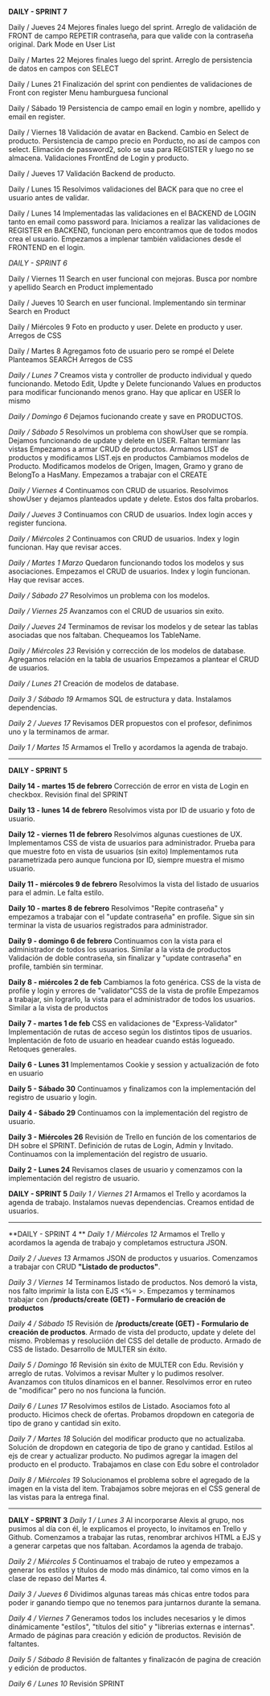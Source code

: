 **DAILY - SPRINT 7** 

Daily / Jueves 24
Mejores finales luego del sprint.
Arreglo de validación de FRONT de campo REPETIR contraseña, para que valide con la contraseña original.
Dark Mode en User List

Daily / Martes 22
Mejores finales luego del sprint.
Arreglo de persistencia de datos en campos con SELECT

Daily / Lunes 21
Finalización del sprint con pendientes de validaciones de Front con register
Menu hamburguesa funcional

Daily  / Sábado 19
Persistencia de campo email en login y nombre, apellido y email en register.

Daily  / Viernes 18
Validación de avatar en Backend.
Cambio en Select de producto.
Persistencia de campo precio en Porducto, no así de campos con select.
Elimación de password2, solo se usa para REGISTER y luego no se almacena.
Validaciones FrontEnd de Login y producto.

Daily  / Jueves 17
Validación Backend de producto.

Daily  / Lunes 15
Resolvimos validaciones del BACK para que no cree el usuario antes de validar.

Daily  / Lunes 14
Implementadas las validaciones en el BACKEND de LOGIN tanto en email como password para.
Iniciamos a realizar las validaciones de REGISTER en BACKEND, funcionan pero encontramos que 
de todos modos crea el usuario.
Empezamos a implenar también validaciones desde el FRONTEND en el login.

*DAILY - SPRINT 6* 

Daily  / Viernes 11
Search en user funcional con mejoras. Busca por nombre y apellido
Search en Product implementado 

Daily  / Jueves 10
Search en user funcional.
Implementando sin terminar Search en Product

Daily  / Miércoles 9
Foto en producto y user.
Delete en producto y user.
Arregos de CSS

Daily  / Martes 8
Agregamos foto de usuario pero se rompé el Delete
Planteamos SEARCH
Arregos de CSS

*Daily  / Lunes 7*
Creamos vista y controller de producto individual y quedo funcionando.
Metodo Edit, Updte y Delete funcionando
Values en productos para modificar funcionando menos grano. Hay que aplicar en USER lo mismo

*Daily  / Domingo 6*
Dejamos fucionando create y save en PRODUCTOS. 

*Daily  / Sábado 5*
Resolvimos un problema con showUser que se rompía.
Dejamos funcionando de  update y delete en USER. Faltan termianr las vistas 
Empezamos a armar CRUD de productos.
Armamos LIST de productos y modificamos LIST.ejs en productos
Cambiamos modelos de Producto. Modificamos modelos de Origen, Imagen, Gramo y grano de BelongTo a HasMany.
Empezamos a trabajar con el CREATE

*Daily  / Viernes 4*
Continuamos con  CRUD de usuarios.
Resolvimos showUser y dejamos planteados update y delete. Estos dos falta probarlos.

*Daily  / Jueves 3*
Continuamos con  CRUD de usuarios.
Index  login  acces y register funciona. 


*Daily  / Miércoles 2*
Continuamos con  CRUD de usuarios.
Index y login funcionan. 
Hay que revisar acces.

*Daily  / Martes 1 Marzo*
Quedaron funcionando todos los modelos y sus asociaciones.
Empezamos el CRUD de usuarios.
Index y login funcionan. Hay que revisar acces.


*Daily  / Sábado 27*
Resolvimos un problema con los modelos.

*Daily  / Viernes 25*
Avanzamos con el CRUD de usuarios sin exito.

*Daily  / Jueves 24*
Terminamos de revisar los modelos y de setear las tablas asociadas que nos faltaban. Chequeamos los TableName.

*Daily  / Miércoles 23*
Revisión y corrección de los modelos de database.
Agregamos relación en la tabla de usuarios
Empezamos a plantear el CRUD de usuarios.

*Daily  / Lunes 21*
Creación de modelos de database.

*Daily 3 / Sábado 19*
Armamos SQL de estructura y data.
Instalamos dependencias.

*Daily 2 / Jueves 17*
Revisamos DER propuestos con el profesor, definimos uno y la 
terminamos de armar.

*Daily 1 / Martes 15*
Armamos el Trello y acordamos la agenda de trabajo.

------------------------------------------
**DAILY - SPRINT 5** 

**Daily 14 - martes 15 de febrero**
Corrección de error en vista de Login en checkbox.
Revisión final del SPRINT

**Daily 13 - lunes 14 de febrero**
Resolvimos vista por ID de usuario y foto de usuario.

**Daily 12 - viernes 11 de febrero**
Resolvimos algunas cuestiones de UX.
Implementamos CSS de vista de usuarios para administrador.
Prueba para que muestre foto en vista de usuarios (sin exito)
Implementamos ruta parametrizada pero aunque funciona por ID, siempre muestra el mismo usuario.

**Daily 11 - miércoles 9 de febrero**
Resolvimos la vista del listado de usuarios para el admin. Le falta estilo. 

**Daily 10 - martes 8 de febrero**
Resolvimos "Repite contraseña" y empezamos a trabajar con el "update contraseña" en profile. Sigue sin  sin terminar la vista de usuarios registrados para administrador.

**Daily 9 - domingo 6 de febrero**
Continuamos con  la vista para el administrador de todos los usuarios. Similar a la vista de productos
Validación de doble contraseña, sin finalizar y "update contraseña" en profile, también sin terminar.

**Daily 8 - miércoles  2 de feb**
Cambiamos la foto genérica.
CSS de la vista de profile y login y errores de "validator"CSS de la vista de profile
Empezamos a trabajar, sin lograrlo, la vista para el administrador de todos los usuarios. Similar a la vista de productos

**Daily 7 - martes  1 de feb**
CSS en validaciones de "Express-Validator" 
Implementación de rutas de acceso según los distintos tipos de usuarios.
Implentación de foto de usuario en headear cuando estás logueado.
Retoques generales.

**Daily 6 - Lunes 31**
Implementamos Cookie y session y actualización de foto en usuario


**Daily 5 - Sábado 30**
Continuamos y finalizamos con la implementación del registro de usuario y login.

**Daily 4 - Sábado 29**
Continuamos con la implementación del registro de usuario.

**Daily 3 - Miércoles 26**
Revisión de Trello en función de los comentarios de DH sobre el SPRINT.
Definición de rutas de Login, Admin y Invitado.
Continuamos con la implementación del registro de usuario.

**Daily 2 - Lunes 24**
Revisamos clases de usuario y comenzamos con la implementación del registro de usuario.

**DAILY - SPRINT 5** 
*Daily 1 / Viernes 21*
Armamos el Trello y acordamos la agenda de trabajo.
Instalamos nuevas dependencias. Creamos entidad de usuarios.


------------------------------------------

**DAILY - SPRINT 4 **
*Daily 1 / Miércoles 12*
Armamos el Trello y acordamos la agenda de trabajo y completamos estructura JSON.

*Daily 2 / Jueves 13*
Armamos JSON de productos y usuarios. Comenzamos a trabajar con CRUD **"Listado de productos"**.

*Daily 3 / Viernes 14*
Terminamos listado de productos. Nos demoró la vista, nos falto imprimir la lista con EJS <%= >.
Empezamos y terminamos trabajar con **/products/create (GET) - Formulario de creación de productos**

*Daily 4 / Sábado 15*
Revisión de **/products/create (GET) - Formulario de creación de productos**. 
Armado de vista del producto, update y delete del mismo. 
Problemas y resoluciión del CSS del detalle de producto.
Armado de CSS de listado.
Desarrollo de MULTER sin éxito.

*Daily 5 / Domingo 16*
Revisión sin éxito de MULTER con Edu.
Revisión y arreglo de rutas.
Volvimos a revisar Multer y lo pudimos resolver. 
Avanzamos con titulos dínamicos en el banner.
Resolvimos error en ruteo de "modificar" pero no nos funciona la función.

*Daily 6 / Lunes 17*
Resolvimos estilos de Listado.
Asociamos foto al producto.
Hicimos check de ofertas.
Probamos dropdown en categoria de tipo de grano y cantidad sin exito.


*Daily 7 / Martes 18*
Solución del modificar producto que no actualizaba.
Solución de dropdown en categoria de tipo de grano y cantidad.
Estilos al ejs de crear y actualizar producto.
No pudimos agregar la imagen del producto en el producto. Trabajamos en clase con Edu sobre el controlador

*Daily 8 / Miércoles 19*
Solucionamos el problema sobre el agregado  de la imagen en la vista del item. 
Trabajamos sobre mejoras en el CSS general de las vistas para la entrega final.



-------------------------------------------

**DAILY - SPRINT 3** 
*Daily 1 / Lunes 3*
Al incorporarse Alexis al grupo, nos pusimos al día con él, le explicamos el proyecto, lo invitamos en Trello y Github.
Comenzamos a trabajar las rutas, renombrar archivos HTML a EJS y a generar carpetas que nos faltaban.
Acordamos la agenda de trabajo.

*Daily 2 / Miércoles 5*
Continuamos el trabajo  de ruteo y empezamos a generar los estilos y títulos de modo más dinámico, tal como vimos en la clase de repaso del Martes 4. 

*Daily 3 / Jueves 6*
Dividimos algunas tareas más chicas entre todos para poder ir ganando tiempo que no tenemos para juntarnos durante la semana.

*Daily 4 / Viernes 7*
Generamos todos los includes necesarios y le dimos dinámicamente "estilos", "títulos del sitio" y "librerias externas e internas".
Armado de páginas para creación y edición de productos. 
Revisión de faltantes.

*Daily 5 / Sábado 8*
Revisión de faltantes y finalizacón  de pagina de creación y edición de productos. 

*Daily 6 / Lunes 10*
Revisión SPRINT 